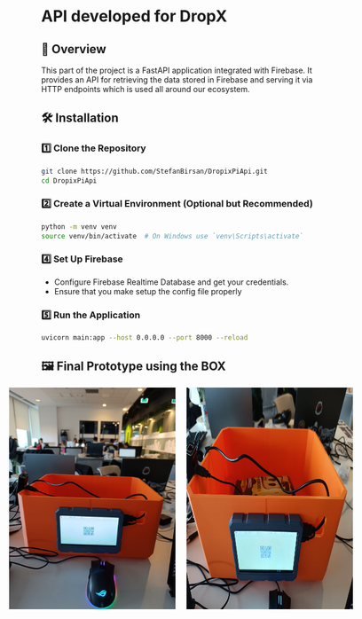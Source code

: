 # API developed for DropX


## 🚀 Overview
This part of the project is a FastAPI application integrated with Firebase. It provides an API for retrieving the data stored in Firebase and serving it via HTTP endpoints which is used all around our ecosystem.

## 🛠 Installation

### 1️⃣ Clone the Repository
```bash
git clone https://github.com/StefanBirsan/DropixPiApi.git
cd DropixPiApi
```

### 2️⃣ Create a Virtual Environment (Optional but Recommended)
```bash
python -m venv venv
source venv/bin/activate  # On Windows use `venv\Scripts\activate`
```


### 4️⃣ Set Up Firebase
- Configure Firebase Realtime Database and get your credentials.
- Ensure that you make setup the config file properly 

### 5️⃣ Run the Application
```bash
uvicorn main:app --host 0.0.0.0 --port 8000 --reload
```

## 🖼️ Final Prototype using the BOX
<div style="display: flex; justify-content: center; gap: 20px;">
    <img src="boxqr.jpeg" alt="Image 1" width="300">
    <img src="QrBox.jpeg" alt="Image 2" width="300">
</div>




